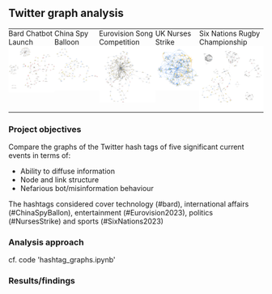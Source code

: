 ## Twitter graph analysis

<table style="width: 100%; table-layout: fixed;">
  <tr>
    <td style="vertical-align: top; padding: 0; text-align: left;">
      <p style="margin: 0;">Bard Chatbot Launch</p>
      <img src="images/bard.png" width="200">
    </td>
    <td style="vertical-align: top; padding: 0; text-align: left;">
      <p style="margin: 0;">China Spy Balloon</p>
      <img src="images/ChinaSpyBalloon.png" width="200">
    </td>
    <td style="vertical-align: top; padding: 0; text-align: left;">
      <p style="margin: 0;">Eurovision Song Competition</p>
      <img src="images/Eurovision.png" width="200">
    </td>
    <td style="vertical-align: top; padding: 0; text-align: left;">
      <p style="margin: 0;">UK Nurses Strike</p>
      <img src="images/NursesStrike.png" width="200">
    </td>
    <td style="vertical-align: top; padding: 0; text-align: left;">
      <p style="margin: 0;">Six Nations Rugby Championship</p>
      <img src="images/SixNations.png" width="200">
    </td>
  </tr>
</table>

### Project objectives

Compare the graphs of the Twitter hash tags of five significant current events in terms of:

- Ability to diffuse information
- Node and link structure
- Nefarious bot/misinformation behaviour

The hashtags considered cover technology (#bard), international affairs (#ChinaSpyBallon), entertainment (#Eurovision2023), politics (#NursesStrike) and sports (#SixNations2023)
  
### Analysis approach

cf. code 'hashtag_graphs.ipynb'

### Results/findings

